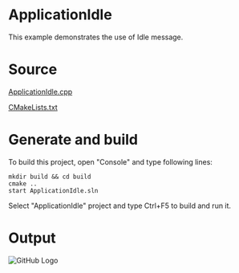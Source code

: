 # ApplicationIdle

This example demonstrates the use of Idle message.

# Source

[ApplicationIdle.cpp](ApplicationIdle.cpp)

[CMakeLists.txt](CMakeLists.txt)

# Generate and build

To build this project, open "Console" and type following lines:

``` shell
mkdir build && cd build
cmake .. 
start ApplicationIdle.sln
```

Select "ApplicationIdle" project and type Ctrl+F5 to build and run it.

# Output

![GitHub Logo](../../../docs/Pictures/ApplicationIdle.png)
